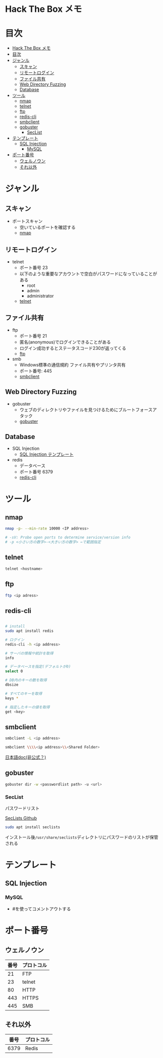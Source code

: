 # Hack The Box メモ

# 目次

- [Hack The Box メモ](#hack-the-box-メモ)
- [目次](#目次)
- [ジャンル](#ジャンル)
  - [スキャン](#スキャン)
  - [リモートログイン](#リモートログイン)
  - [ファイル共有](#ファイル共有)
  - [Web Directory Fuzzing](#web-directory-fuzzing)
  - [Database](#database)
- [ツール](#ツール)
  - [nmap](#nmap)
  - [telnet](#telnet)
  - [ftp](#ftp)
  - [redis-cli](#redis-cli)
  - [smbclient](#smbclient)
  - [gobuster](#gobuster)
    - [SecList](#seclist)
- [テンプレート](#テンプレート)
  - [SQL Injection](#sql-injection)
    - [MySQL](#mysql)
- [ポート番号](#ポート番号)
  - [ウェルノウン](#ウェルノウン)
  - [それ以外](#それ以外)

# ジャンル

## スキャン

- ポートスキャン
  - 空いているポートを確認する
  - [nmap](#nmap)

## リモートログイン

- telnet
  - ポート番号 23
  - 以下のような重要なアカウントで空白がパスワードになっていることがある
      - root
      - admin
      - administrator
  - [telnet](#telnet)

## ファイル共有

- ftp
  - ポート番号 21
  - 匿名(anonymous)でログインできることがある
  - ログイン成功するとステータスコード230が返ってくる
  - [ftp](#ftp)
- smb
  - Windows標準の通信規約 ファイル共有やプリンタ共有
  - ポート番号: 445
  - [smbclient](#smbclient)

## Web Directory Fuzzing

- gobuster
  - ウェブのディレクトリやファイルを見つけるためにブルートフォースアタック
  - [gobuster](#gobuster)

## Database

- SQL Injection
  - [SQL Injection テンプレート](#sql-injection)
- redis
  - データベース
  - ポート番号 6379
  - [redis-cli](#redis-cli)

# ツール

## nmap

```bash
nmap -p- --min-rate 10000 <IP address>

# -sV: Probe open ports to determine service/version info
# -p <小さい方の数字>-<大きい方の数字> ←で範囲指定
```

## telnet

```bash
telnet <hostname>
```

## ftp

```bash
ftp <ip adress>
```

## redis-cli

```bash

# install
sudo apt install redis

# ログイン
redis-cli -h <ip address>

# サーバの情報や統計を取得
info

# データベースを指定(デフォルトが0)
select 0

# DB内のキーの数を取得
dbsize

# すべてのキーを取得
keys *

# 指定したキーの値を取得
get <key>
```

## smbclient

```bash
smbclient -L <ip address>

smbclient \\\\<ip address>\\<Shared Folder>
```

[日本語doc(非公式？)](https://www.samba.gr.jp/project/translation/3.6/htmldocs/manpages-3/smbclient.1.html)

## gobuster

```bash
gobuster dir -w <passwordlist path> -u <url>
```

### SecList

パスワードリスト

[SecLists Github](https://github.com/danielmiessler/SecLists)

```bash
sudo apt install seclists
```

インストール後``/usr/share/seclists``ディレクトリにパスワードのリストが保管される

# テンプレート

## SQL Injection

### MySQL

- \#を使ってコメントアウトする

# ポート番号

## ウェルノウン

|番号|プロトコル|
|-|-|
|21|FTP|
|23|telnet|
|80|HTTP|
|443|HTTPS|
|445|SMB|

## それ以外

|番号|プロトコル|
|-|-|
|6379|Redis|
